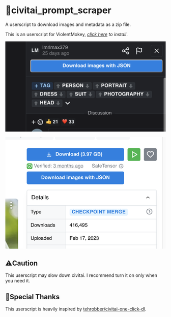 # 🤖civitai_prompt_scraper

A userscript to download images and metadata as a zip file.

This is an userscript for ViolentMokey, _[click here](https://github.com/craftgear/civitai_prompt_scraper/raw/main/dist/prompt_scraper.user.js) to install_.

![download model previews](./_screenshots/model.png)

![download gallery images](./_screenshots/gallery.png)

## ⚠️Caution

This userscript may slow down civitai.
I recommend turn it on only when you need it.

## 🌟Special Thanks

This userscript is heavily inspired by [tehrobber/civitai-one-click-dl](https://github.com/tehrobber/civitai-one-click-dl).
